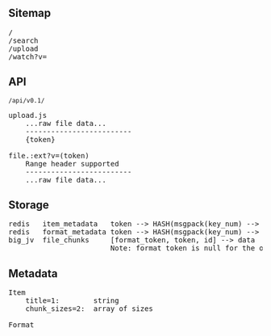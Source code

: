 
## Sitemap
<pre>
/
/search
/upload
/watch?v=
</pre>


## API
<code>/api/v0.1/</code>
<pre>
upload.js
    ...raw file data...
    -------------------------
    {token}

file.:ext?v=(token)
    Range header supported
    -------------------------
    ...raw file data...
</pre>

## Storage
<pre>
redis   item_metadata   token --> HASH(msgpack(key_num) --> msgpack(value))
redis   format_metadata token --> HASH(msgpack(key_num) --> msgpack(value))
big_jv  file_chunks     [format_token, token, id] --> data
                        Note: format_token is null for the original file
</pre>

## Metadata
<pre>
Item
    title=1:        string
    chunk_sizes=2:  array of sizes

Format

</pre>
